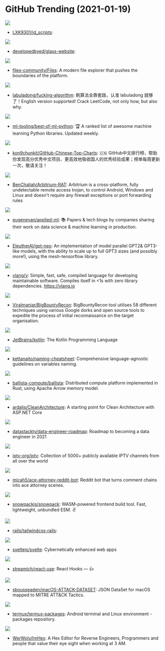 # GitHub Trending (2021-01-19)

![](https://img.shields.io/badge/none-New%20198-green?style=flat-square&logo=appveyor)
- [LXK9301/jd_scripts](https://github.com/LXK9301/jd_scripts): 

![](https://img.shields.io/badge/CSS-New%2047-green?style=flat-square&logo=appveyor)
- [developedbyed/glass-website](https://github.com/developedbyed/glass-website): 

![](https://img.shields.io/badge/C%23-New%20396-green?style=flat-square&logo=appveyor)
- [files-community/Files](https://github.com/files-community/Files): A modern file explorer that pushes the boundaries of the platform.

![](https://img.shields.io/badge/none-New%20538-green?style=flat-square&logo=appveyor)
- [labuladong/fucking-algorithm](https://github.com/labuladong/fucking-algorithm): 刷算法全靠套路，认准 labuladong 就够了！English version supported! Crack LeetCode, not only how, but also why.

![](https://img.shields.io/badge/Python-New%20741-green?style=flat-square&logo=appveyor)
- [ml-tooling/best-of-ml-python](https://github.com/ml-tooling/best-of-ml-python): 🏆 A ranked list of awesome machine learning Python libraries. Updated weekly.

![](https://img.shields.io/badge/Java-New%20340-green?style=flat-square&logo=appveyor)
- [kon9chunkit/GitHub-Chinese-Top-Charts](https://github.com/kon9chunkit/GitHub-Chinese-Top-Charts): 🇨🇳 GitHub中文排行榜，帮助你发现高分优秀中文项目、更高效地吸收国人的优秀经验成果；榜单每周更新一次，敬请关注！

![](https://img.shields.io/badge/Python-New%20101-green?style=flat-square&logo=appveyor)
- [BenChaliah/Arbitrium-RAT](https://github.com/BenChaliah/Arbitrium-RAT): Arbitrium is a cross-platform, fully undetectable remote access trojan, to control Android, Windows and Linux and doesn't require any firewall exceptions or port forwarding rules

![](https://img.shields.io/badge/none-New%20317-green?style=flat-square&logo=appveyor)
- [eugeneyan/applied-ml](https://github.com/eugeneyan/applied-ml): 📚 Papers & tech blogs by companies sharing their work on data science & machine learning in production.

![](https://img.shields.io/badge/Python-New%20112-green?style=flat-square&logo=appveyor)
- [EleutherAI/gpt-neo](https://github.com/EleutherAI/gpt-neo): An implementation of model parallel GPT2& GPT3-like models, with the ability to scale up to full GPT3 sizes (and possibly more!), using the mesh-tensorflow library.

![](https://img.shields.io/badge/V-New%2030-green?style=flat-square&logo=appveyor)
- [vlang/v](https://github.com/vlang/v): Simple, fast, safe, compiled language for developing maintainable software. Compiles itself in <1s with zero library dependencies. https://vlang.io

![](https://img.shields.io/badge/none-New%2038-green?style=flat-square&logo=appveyor)
- [Viralmaniar/BigBountyRecon](https://github.com/Viralmaniar/BigBountyRecon): BigBountyRecon tool utilises 58 different techniques using various Google dorks and open source tools to expedite the process of initial reconnaissance on the target organisation.

![](https://img.shields.io/badge/none-New%2015-green?style=flat-square&logo=appveyor)
- [JetBrains/kotlin](https://github.com/JetBrains/kotlin): The Kotlin Programming Language

![](https://img.shields.io/badge/none-New%20818-green?style=flat-square&logo=appveyor)
- [kettanaito/naming-cheatsheet](https://github.com/kettanaito/naming-cheatsheet): Comprehensive language-agnostic guidelines on variables naming.

![](https://img.shields.io/badge/Rust-New%20233-green?style=flat-square&logo=appveyor)
- [ballista-compute/ballista](https://github.com/ballista-compute/ballista): Distributed compute platform implemented in Rust, using Apache Arrow memory model.

![](https://img.shields.io/badge/C%23-New%2057-green?style=flat-square&logo=appveyor)
- [ardalis/CleanArchitecture](https://github.com/ardalis/CleanArchitecture): A starting point for Clean Architecture with ASP.NET Core

![](https://img.shields.io/badge/none-New%20327-green?style=flat-square&logo=appveyor)
- [datastacktv/data-engineer-roadmap](https://github.com/datastacktv/data-engineer-roadmap): Roadmap to becoming a data engineer in 2021

![](https://img.shields.io/badge/JavaScript-New%20376-green?style=flat-square&logo=appveyor)
- [iptv-org/iptv](https://github.com/iptv-org/iptv): Collection of 5000+ publicly available IPTV channels from all over the world

![](https://img.shields.io/badge/Python-New%20244-green?style=flat-square&logo=appveyor)
- [micah5/ace-attorney-reddit-bot](https://github.com/micah5/ace-attorney-reddit-bot): Reddit bot that turns comment chains into ace attorney scenes.

![](https://img.shields.io/badge/JavaScript-New%20284-green?style=flat-square&logo=appveyor)
- [snowpackjs/snowpack](https://github.com/snowpackjs/snowpack): WASM-powered frontend build tool. Fast, lightweight, unbundled ESM. ✌️

![](https://img.shields.io/badge/CSS-New%2086-green?style=flat-square&logo=appveyor)
- [rails/tailwindcss-rails](https://github.com/rails/tailwindcss-rails): 

![](https://img.shields.io/badge/TypeScript-New%20395-green?style=flat-square&logo=appveyor)
- [sveltejs/svelte](https://github.com/sveltejs/svelte): Cybernetically enhanced web apps

![](https://img.shields.io/badge/TypeScript-New%2041-green?style=flat-square&logo=appveyor)
- [streamich/react-use](https://github.com/streamich/react-use): React Hooks — 👍

![](https://img.shields.io/badge/none-New%2015-green?style=flat-square&logo=appveyor)
- [sbousseaden/macOS-ATTACK-DATASET](https://github.com/sbousseaden/macOS-ATTACK-DATASET): JSON DataSet for macOS mapped to MITRE ATT&CK Tactics.

![](https://img.shields.io/badge/Shell-New%2038-green?style=flat-square&logo=appveyor)
- [termux/termux-packages](https://github.com/termux/termux-packages): Android terminal and Linux environment - packages repository.

![](https://img.shields.io/badge/C%2B%2B-New%2024-green?style=flat-square&logo=appveyor)
- [WerWolv/ImHex](https://github.com/WerWolv/ImHex): A Hex Editor for Reverse Engineers, Programmers and people that value their eye sight when working at 3 AM.

